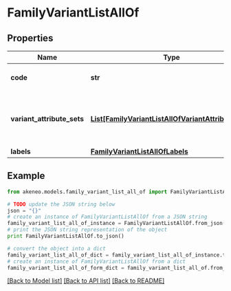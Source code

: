 # FamilyVariantListAllOf


## Properties
Name | Type | Description | Notes
------------ | ------------- | ------------- | -------------
**code** | **str** | Family variant code | 
**variant_attribute_sets** | [**List[FamilyVariantListAllOfVariantAttributeSets]**](FamilyVariantListAllOfVariantAttributeSets.md) | Attributes distribution according to the enrichment level | 
**labels** | [**FamilyVariantListAllOfLabels**](FamilyVariantListAllOfLabels.md) |  | [optional] 

## Example

```python
from akeneo.models.family_variant_list_all_of import FamilyVariantListAllOf

# TODO update the JSON string below
json = "{}"
# create an instance of FamilyVariantListAllOf from a JSON string
family_variant_list_all_of_instance = FamilyVariantListAllOf.from_json(json)
# print the JSON string representation of the object
print FamilyVariantListAllOf.to_json()

# convert the object into a dict
family_variant_list_all_of_dict = family_variant_list_all_of_instance.to_dict()
# create an instance of FamilyVariantListAllOf from a dict
family_variant_list_all_of_form_dict = family_variant_list_all_of.from_dict(family_variant_list_all_of_dict)
```
[[Back to Model list]](../README.md#documentation-for-models) [[Back to API list]](../README.md#documentation-for-api-endpoints) [[Back to README]](../README.md)


